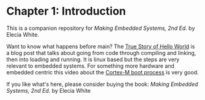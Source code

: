 # Chapter 1: Introduction
This is a companion repository for _Making Embedded Systems, 2nd Ed._ by Elecia White. 



Want to know what happens before main? The [True Story of Hello World](https://www.lisha.ufsc.br/teaching/os/exercise/hello.html) is a blog post that talks about going from code through compiling and linking, then into loading and running. It is linux based but the steps are very relevant to embedded systems. For something more hardware and embedded centric this video about the [Cortex-M boot process](https://www.youtube.com/watch?v=3brOzLJmeek) is very good.



If you like what's here, please consider buying the book: _Making Embedded Systems, 2nd Ed._ by Elecia White